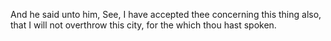 And he said unto him, See, I have accepted thee concerning this thing also, that I will not overthrow this city, for the which thou hast spoken.
